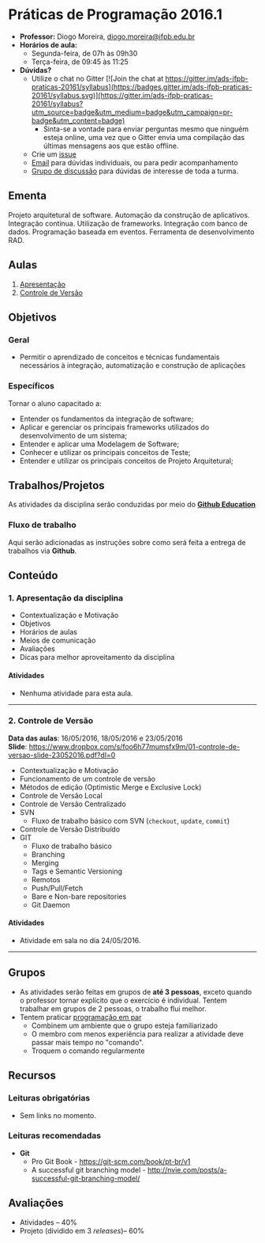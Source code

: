 # Práticas de Programação 2016.1

* **Professor:** Diogo Moreira, [diogo.moreira@ifpb.edu.br](mailto:diogo.moreira@ifpb.edu.br)
* **Horários de aula:**
    - Segunda-feira, de 07h às 09h30
    - Terça-feira, de 09:45 às 11:25
* **Dúvidas?**
    * Utilize o chat no Gitter [![Join the chat at https://gitter.im/ads-ifpb-praticas-20161/syllabus](https://badges.gitter.im/ads-ifpb-praticas-20161/syllabus.svg)](https://gitter.im/ads-ifpb-praticas-20161/syllabus?utm_source=badge&utm_medium=badge&utm_campaign=pr-badge&utm_content=badge)
        * Sinta-se a vontade para enviar perguntas mesmo que ninguém esteja online, uma vez que o Gitter envia uma compilação das últimas mensagens aos que estão offline.
    * Crie um [issue](https://github.com/ads-ifpb-praticas-20161/syllabus/issues)
   * [Email](mailto:diogo.moreira@ifpb.edu.br) para dúvidas individuais, ou para pedir acompanhamento
   * [Grupo de discussão](https://groups.google.com/forum/#!forum/ads-ifpb-praticas-programacao) para dúvidas de interesse de toda a turma.

## Ementa 

Projeto arquitetural de software. Automação da construção de aplicativos. Integração contínua. Utilização de frameworks. Integração com banco de dados. Programação baseada em eventos. Ferramenta de desenvolvimento RAD.

## Aulas

1. [Apresentação](#user-content-apresentacao)
2. [Controle de Versão](#user-content-vcs)

## Objetivos

### Geral

* Permitir o aprendizado de conceitos e técnicas fundamentais necessários à integração, automatização e construção de aplicações

### Específicos

Tornar o aluno capacitado a:

* Entender os fundamentos da integração de software;
* Aplicar e gerenciar os principais frameworks utilizados do desenvolvimento de um sistema;
* Entender e aplicar uma Modelagem de Software;
* Conhecer e utilizar os principais conceitos de Teste;
* Entender e utilizar os principais conceitos de Projeto Arquitetural;

## Trabalhos/Projetos

As atividades da disciplina serão conduzidas por meio do [**Github Education**](https://classroom.github.com/classrooms/19227919-padroes-de-projeto-2016-1)

### Fluxo de trabalho

Aqui serão adicionadas as instruções sobre como será feita a entrega de trabalhos via **Github**.

## Conteúdo

### 1. <a name="apresentacao">Apresentação da disciplina</a>

- Contextualização e Motivação
- Objetivos
- Horários de aulas
- Meios de comunicação
- Avaliações
- Dicas para melhor aproveitamento da disciplina

#### Atividades

* Nenhuma atividade para esta aula.

---

### 2. <a name="vcs">Controle de Versão</a>

**Data das aulas**: 16/05/2016, 18/05/2016 e 23/05/2016<br/>
**Slide**: https://www.dropbox.com/s/foo6h77mumsfx9m/01-controle-de-versao-slide-23052016.pdf?dl=0

- Contextualização e Motivação
- Funcionamento de um controle de versão
- Métodos de edição (Optimistic Merge e Exclusive Lock)
- Controle de Versão Local
- Controle de Versão Centralizado
- SVN
    + Fluxo de trabalho básico com SVN (`checkout`, `update`, `commit`)
- Controle de Versão Distribuído
- GIT
    + Fluxo de trabalho básico
    + Branching
    + Merging
    + Tags e Semantic Versioning
    + Remotos
    + Push/Pull/Fetch
    + Bare e Non-bare repositories
    + Git Daemon

#### Atividades

* Atividade em sala no dia 24/05/2016.

---



## Grupos

* As atividades serão feitas em grupos de **até 3 pessoas**, exceto quando o professor tornar explícito que o exercício é individual. Tentem trabalhar em grupos de 2 pessoas, o trabalho flui melhor.
* Tentem praticar [programação em par](http://www.desenvolvimentoagil.com.br/xp/praticas/programacao_par)
    - Combinem um ambiente que o grupo esteja familiarizado
    - O membro com menos experiência para realizar a atividade deve passar mais tempo no "comando".
    - Troquem o comando regularmente

## Recursos

### Leituras obrigatórias

* Sem links no momento.

### Leituras recomendadas

* **Git**
    - Pro Git Book - https://git-scm.com/book/pt-br/v1
    - A successful git branching model - http://nvie.com/posts/a-successful-git-branching-model/

## Avaliações

* Atividades – 40%
* Projeto (dividido em 3 *releases*)– 60%
